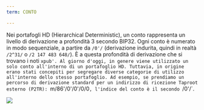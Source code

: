 ```yaml
---
term: CONTO

---
```

Nei portafogli HD (Hierarchical Deterministic), un conto rappresenta un livello di derivazione a profondità 3 secondo BIP32. Ogni conto è numerato in modo sequenziale, a partire da `/0'/` (derivazione indurita, quindi in realtà `/2^31/` o `/2 147 483 648/`). È a questa profondità di derivazione che si trovano i noti `xpub'. Al giorno d'oggi, in genere viene utilizzato un solo conto all'interno di un portafoglio HD. Tuttavia, in origine erano stati concepiti per segregare diverse categorie di utilizzo all'interno dello stesso portafoglio. Ad esempio, se prendiamo un percorso di derivazione standard per un indirizzo di ricezione Taproot esterno (P2TR): `m/86'/0'/0'/0/0`, l'indice del conto è il secondo `/0'/`.

![](../../dictionnaire/assets/17.webp)